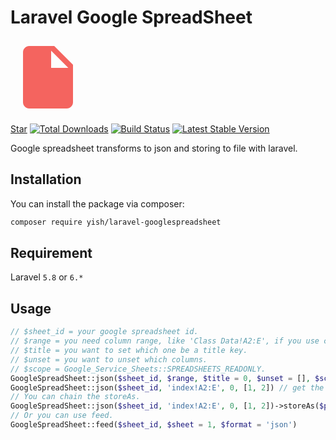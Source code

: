 # Laravel Google SpreadSheet

<svg xmlns="http://www.w3.org/2000/svg" width="120" height="120" viewBox="0 0 24 24">
<path d="M6 2c-1.1 0-1.99.9-1.99 2L4 20c0 1.1.89 2 1.99 2H18c1.1 0 2-.9 2-2V8l-6-6H6zm7 7V3.5L18.5 9H13z" fill="#f4645f"/><path d="M0 0h24v24H0z" fill="none"/></svg>

<p>
<script async defer src="https://buttons.github.io/buttons.js"></script>
<a class="github-button" href="https://github.com/Mombuyish/Laravel-GoogleSpreadSheet" data-show-count="true" aria-label="Star Mombuyish/Laravel-GoogleSpreadSheet on GitHub">Star</a>
<a href="https://packagist.org/packages/yish/laravel-googlespreadsheet"><img src="https://img.shields.io/packagist/dt/yish/laravel-googlespreadsheet.svg?style=flat-square" alt="Total Downloads"></a>
<a href="https://travis-ci.org/Mombuyish/laravel-googlespreadsheet"><img src="https://img.shields.io/travis/Mombuyish/laravel-googlespreadsheet/master.svg?style=flat-square" alt="Build Status"></a>
<a href="https://packagist.org/packages/yish/laravel-googlespreadsheet"><img src="https://img.shields.io/packagist/v/yish/laravel-googlespreadsheet.svg?style=flat-square" alt="Latest Stable Version"></a>
</p>

Google spreadsheet transforms to json and storing to file with laravel.

## Installation

You can install the package via composer:

```bash
composer require yish/laravel-googlespreadsheet
```

## Requirement

Laravel `5.8` or `6.*`

## Usage

``` php
// $sheet_id = your google spreadsheet id.
// $range = you need column range, like 'Class Data!A2:E', if you use chinese, using double quote. "'首頁'!A2:E".
// $title = you want to set which one be a title key.
// $unset = you want to unset which columns. 
// $scope = Google_Service_Sheets::SPREADSHEETS_READONLY.
GoogleSpreadSheet::json($sheet_id, $range, $title = 0, $unset = [], $scope = null)
GoogleSpreadSheet::json($sheet_id, 'index!A2:E', 0, [1, 2]) // get the sheet and set 0 column to be title key, unset column 1 and column 2.
// You can chain the storeAs.
GoogleSpreadSheet::json($sheet_id, 'index!A2:E', 0, [1, 2])->storeAs($path, $disk = 'public')
// Or you can use feed.
GoogleSpreadSheet::feed($sheet_id, $sheet = 1, $format = 'json')
```